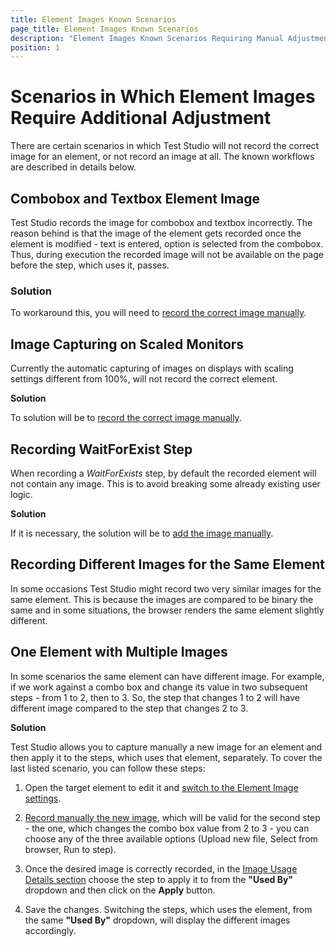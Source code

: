 ```yaml
---
title: Element Images Known Scenarios
page_title: Element Images Known Scenarios
description: "Element Images Known Scenarios Requiring Manual Adjustment. Combobox element image is incorrect. textBox element image is incorrect. Element Image Capturing on Scaled Monitors. Recording WaitForExist Step element image is missing. Recording Different Images in different browsers for the Same Element. Using different images for a single element depending on the step where the same element is used. "
position: 1
---
```

# Scenarios in Which Element Images Require Additional Adjustment

There are certain scenarios in which Test Studio will not record the correct image for an element, or not record an image at all. The known workflows are described in details below.

## Combobox and Textbox Element Image

Test Studio records the image for combobox and textbox incorrectly. The reason behind is that the image of the element gets recorded once the element is modified - text is entered, option is selected from the combobox. Thus, during execution the recorded image will not be available on the page before the step, which uses it, passes.

### Solution

To workaround this, you will need to [record the correct image manually](/features/elements-explorer/find-element-by-image#recording-new-image).

## Image Capturing on Scaled Monitors

Currently the automatic capturing of images on displays with scaling settings different from 100%, will not record the correct element.

__Solution__

To solution will be to [record the correct image manually](/features/elements-explorer/find-element-by-image#recording-new-image).

## Recording WaitForExist Step

When recording a *WaitForExists* step, by default the recorded element will not contain any image. This is to avoid breaking some already existing user logic.

__Solution__

If it is necessary, the solution will be to [add the image manually](/features/elements-explorer/find-element-by-image#recording-new-image).

## Recording Different Images for the Same Element

In some occasions Test Studio might record two very similar images for the same element. This is because the images are compared to be binary the same and in some situations, the browser renders the same element slightly different.

## One Element with Multiple Images

In some scenarios the same element can have different image. For example, if we work against a combo box and change its value in two subsequent steps - from 1 to 2, then to 3. So, the step that changes 1 to 2 will have different image compared to the step that changes 2 to 3.

__Solution__

Test Studio allows you to capture manually a new image for an element and then apply it to the steps, which uses that element, separately. To cover the last listed scenario, you can follow these steps:

1. Open the target element to edit it and [switch to the Element Image settings](/features/elements-explorer/find-element-by-image).

2. [Record manually the new image](/features/elements-explorer/find-element-by-image#recording-new-image), which will be valid for the second step - the one, which changes the combo box value from 2 to 3 - you can choose any of the three available options (Upload new file, Select from browser, Run to step).

3. Once the desired image is correctly recorded, in the [Image Usage Details section](/features/elements-explorer/find-element-by-image#image-usage-details) choose the step to apply it to from the **"Used By"** dropdown and then click on the **Apply** button.

4. Save the changes. Switching the steps, which uses the element, from the same **"Used By"** dropdown, will display the different images accordingly.

[1]: /img/knowledge-base/test-recording-kb/kendoui-duplicate-elements/fig1.png
[2]: /img/knowledge-base/test-recording-kb/kendoui-duplicate-elements/fig2.png
[3]: /img/knowledge-base/test-recording-kb/kendoui-duplicate-elements/fig3.png
